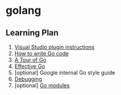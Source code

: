 # golang

## Learning Plan
1. [Visual Studio plugin instructions](https://marketplace.visualstudio.com/items?itemName=golang.Go)
2. [How to write Go code](https://golang.org/doc/code.html#Workspaces)
3. [A Tour of Go](https://tour.golang.org/welcome/1)
4. [Effective Go](https://golang.org/doc/effective_go.html)
5. [optional] Google internal Go style guide
6. [Debugging](https://github.com/golang/vscode-go/blob/master/docs/debugging.md)
7. [optional] [Go modules](https://blog.golang.org/using-go-modules)
